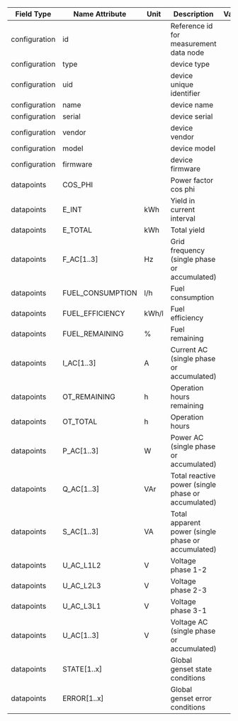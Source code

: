 | Field Type    | Name Attribute    | Unit  | Description                                           | Value | Type  | Required | Example                        | Notes | Version |
|---------------|-------------------|-------|-------------------------------------------------------|-------|------|-----------|--------------------------------|-------|---------|
| configuration | id                |       | Reference id for measurement data node                |       |       | x        | <device id=“1“ type=“genset“>  |       | 2.0.9   |
| configuration | type              |       | device type                                           |       |       | x        | <device id=“1“ type=“genset“>  |       | 2.0.9   |
| configuration | uid               |       | device unique identifier                              |       |       | x        | <uid>GEN12345</uid>            |       | 2.0.9   |
| configuration | name              |       | device name                                           |       |       |          | <name>Genset A</name>          |       | 2.0.9   |
| configuration | serial            |       | device serial                                         |       |       |          | <serial>GEN11.22.33</serial>   |       | 2.0.9   |
| configuration | vendor            |       | device vendor                                         |       |       |          | <vendor>Vendor 123</vendor>    |       | 2.0.9   |
| configuration | model             |       | device model                                          |       |       |          | <model>Model ABC</model>       |       | 2.0.9   |
| configuration | firmware          |       | device firmware                                       |       |       |          | <firmware>1.23.3</firmware>    |       | 2.0.9   |
| datapoints    | COS_PHI           |       | Power factor cos phi                                  |       |       |          |                                |       | 2.0.9   |
| datapoints    | E_INT             | kWh   | Yield in current interval                             |       |       |          |                                |       | 2.0.9   |
| datapoints    | E_TOTAL           | kWh   | Total yield                                           |       |       |          |                                |       | 2.0.9   |
| datapoints    | F_AC[1..3]        | Hz    | Grid frequency (single phase or accumulated)          |       |       |          |                                |       | 2.0.9   |
| datapoints    | FUEL_CONSUMPTION  | l/h   | Fuel consumption                                      |       |       |          |                                |       | 2.0.9   |
| datapoints    | FUEL_EFFICIENCY   | kWh/l | Fuel efficiency                                       |       |       |          |                                |       | 2.0.9   |
| datapoints    | FUEL_REMAINING    | %     | Fuel remaining                                        |       |       |          |                                |       | 2.0.9   |
| datapoints    | I_AC[1..3]        | A     | Current AC (single phase or accumulated)              |       |       |          |                                |       | 2.0.9   |
| datapoints    | OT_REMAINING      | h     | Operation hours remaining                             |       |       |          |                                |       | 2.0.9   |
| datapoints    | OT_TOTAL          | h     | Operation hours                                       |       |       |          |                                |       | 2.0.9   |
| datapoints    | P_AC[1..3]        | W     | Power AC (single phase or accumulated)                |       |       |          |                                |       | 2.0.9   |
| datapoints    | Q_AC[1..3]        | VAr   | Total reactive power (single phase or accumulated)    |       |       |          |                                |       | 2.0.9   |
| datapoints    | S_AC[1..3]        | VA    | Total apparent power (single phase or accumulated)    |       |       |          |                                |       | 2.0.9   |
| datapoints    | U_AC_L1L2         | V     | Voltage phase 1-2                                     |       |       |          |                                |       | 2.0.9   |
| datapoints    | U_AC_L2L3         | V     | Voltage phase 2-3                                     |       |       |          |                                |       | 2.0.9   |
| datapoints    | U_AC_L3L1         | V     | Voltage phase 3-1                                     |       |       |          |                                |       | 2.0.9   |
| datapoints    | U_AC[1..3]        | V     | Voltage AC (single phase or accumulated)              |       |       |          |                                |       | 2.0.9   |
| datapoints    | STATE[1..x]       |       | Global genset state conditions                        |       |       |          |                                |       | 2.0.9   |
| datapoints    | ERROR[1..x]       |       | Global genset error conditions                        |       |       |          |                                |       | 2.0.9   |
